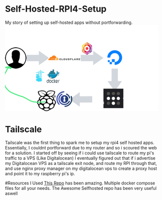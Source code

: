 # Self-Hosted-RPI4-Setup
My story of setting up self-hosted apps without portforwarding.
![image](/mockup.png)

# Tailscale
Tailscale was the first thing to spark me to setup my rpi4 self hosted apps.
Essentially, I couldnt portforward due to my router and so i scoured the web for a solution.
I started off by seeing if i could use tailscale to route my pi's traffic to a VPS (Like Digitalocean)
I eventually figured out that if i advertise my Digitalocean VPS as a tailscale exit node, and route my RPI through that, and use nginx proxy manager on my digitalocean vps
to create a proxy host and point it to my raspberry pi's ip.

#Resources I Used
[This Repo](https://github.com/abhilesh/self-hosted_docker_setups) has been amazing. Multiple docker compose files for all your needs.
The Awesome Selfhosted repo has been very useful aswell

